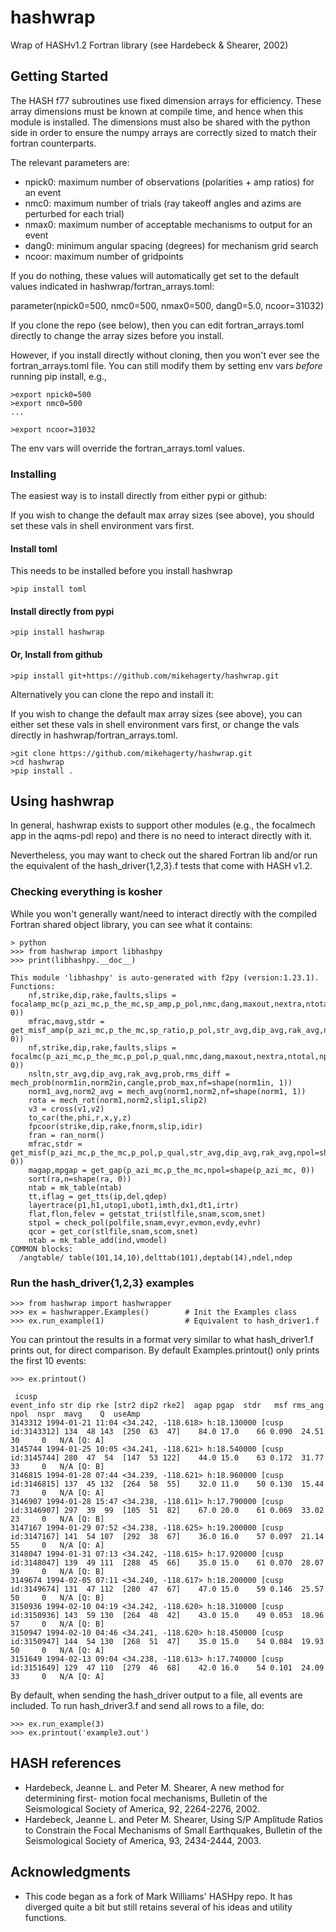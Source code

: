 
# hashwrap

Wrap of HASHv1.2 Fortran library (see Hardebeck & Shearer, 2002)

## Getting Started

The HASH f77 subroutines use fixed dimension arrays for efficiency.
These array dimensions must be known at compile time, and hence when this
module is installed.  The dimensions must also be shared with the
python side in order to ensure the numpy arrays are correctly sized
to match their fortran counterparts.

The relevant parameters are:
 - npick0: maximum number of observations (polarities + amp ratios) for an
   event
 - nmc0:   maximum number of trials (ray takeoff angles and azims are
   perturbed for each trial)
 - nmax0:  maximum number of acceptable mechanisms to output for an event
 - dang0:  minimum angular spacing (degrees) for mechanism grid search
 - ncoor:  maximum number of gridpoints

If you do nothing, these values will automatically get set to the
default values indicated in hashwrap/fortran_arrays.toml:

parameter(npick0=500, nmc0=500, nmax0=500, dang0=5.0, ncoor=31032)

If you clone the repo (see below), then you can edit fortran_arrays.toml
directly to change the array sizes before you install.

However, if you install directly without cloning, then you won't
ever see the fortran_arrays.toml file.
You can still modify them by setting env vars *before* running pip install, e.g.,

    >export npick0=500
    >export nmc0=500
    ...

    >export ncoor=31032

The env vars will override the fortran_arrays.toml values.

### Installing

The easiest way is to install directly from either pypi or github:

If you wish to change the default max array sizes (see above),
you should set these vals in shell environment vars first.

#### Install toml

This needs to be installed before you install hashwrap

    >pip install toml

#### Install directly from pypi

    >pip install hashwrap

#### Or, Install from github

    >pip install git+https://github.com/mikehagerty/hashwrap.git

Alternatively you can clone the repo and install it:

If you wish to change the default max array sizes (see above),
you can either set these vals in shell environment vars first,
or change the vals directly in hashwrap/fortran_arrays.toml.

    >git clone https://github.com/mikehagerty/hashwrap.git
    >cd hashwrap
    >pip install .


## Using hashwrap

In general, hashwrap exists to support other modules (e.g., the
focalmech app in the aqms-pdl repo) and there is no need to
interact directly with it.

Nevertheless, you may want to check out the shared Fortran lib
and/or run the equivalent of the hash_driver{1,2,3}.f tests
that come with HASH v1.2.

### Checking everything is kosher

While you won't generally want/need to interact directly with the
compiled Fortran shared object library, you can see what it contains:

    > python
    >>> from hashwrap import libhashpy
    >>> print(libhashpy.__doc__)
```
This module 'libhashpy' is auto-generated with f2py (version:1.23.1).
Functions:
    nf,strike,dip,rake,faults,slips = focalamp_mc(p_azi_mc,p_the_mc,sp_amp,p_pol,nmc,dang,maxout,nextra,ntotal,qextra,qtotal,npsta=shape(sp_amp, 0))
    mfrac,mavg,stdr = get_misf_amp(p_azi_mc,p_the_mc,sp_ratio,p_pol,str_avg,dip_avg,rak_avg,npol=shape(p_azi_mc, 0))
    nf,strike,dip,rake,faults,slips = focalmc(p_azi_mc,p_the_mc,p_pol,p_qual,nmc,dang,maxout,nextra,ntotal,npsta=shape(p_pol, 0))
    nsltn,str_avg,dip_avg,rak_avg,prob,rms_diff = mech_prob(norm1in,norm2in,cangle,prob_max,nf=shape(norm1in, 1))
    norm1_avg,norm2_avg = mech_avg(norm1,norm2,nf=shape(norm1, 1))
    rota = mech_rot(norm1,norm2,slip1,slip2)
    v3 = cross(v1,v2)
    to_car(the,phi,r,x,y,z)
    fpcoor(strike,dip,rake,fnorm,slip,idir)
    fran = ran_norm()
    mfrac,stdr = get_misf(p_azi_mc,p_the_mc,p_pol,p_qual,str_avg,dip_avg,rak_avg,npol=shape(p_azi_mc, 0))
    magap,mpgap = get_gap(p_azi_mc,p_the_mc,npol=shape(p_azi_mc, 0))
    sort(ra,n=shape(ra, 0))
    ntab = mk_table(ntab)
    tt,iflag = get_tts(ip,del,qdep)
    layertrace(p1,h1,utop1,ubot1,imth,dx1,dt1,irtr)
    flat,flon,felev = getstat_tri(stlfile,snam,scom,snet)
    stpol = check_pol(polfile,snam,evyr,evmon,evdy,evhr)
    qcor = get_cor(stlfile,snam,scom,snet)
    ntab = mk_table_add(ind,vmodel)
COMMON blocks:
  /angtable/ table(101,14,10),delttab(101),deptab(14),ndel,ndep
```


### Run the hash_driver{1,2,3} examples

    >>> from hashwrap import hashwrapper
    >>> ex = hashwrapper.Examples()        # Init the Examples class
    >>> ex.run_example(1)                  # Equivalent to hash_driver1.f

You can printout the results in a format very similar to what
hash_driver1.f prints out, for direct comparison.
By default Examples.printout() only prints the first 10 events:

    >>> ex.printout()

```
 icusp                                                         event_info str dip rke [str2 dip2 rke2]  agap pgap  stdr   msf rms_ang  npol  nspr  mavg    Q  useAmp
3143312 1994-01-21 11:04 <34.242, -118.618> h:18.130000 [cusp id:3143312] 134  48 143  [250  63  47]    84.0 17.0    66 0.090  24.51    30     0   N/A [Q: A]
3145744 1994-01-25 10:05 <34.241, -118.621> h:18.540000 [cusp id:3145744] 280  47  54  [147  53 122]    44.0 15.0    63 0.172  31.77    33     0   N/A [Q: B]
3146815 1994-01-28 07:44 <34.239, -118.621> h:18.960000 [cusp id:3146815] 137  45 132  [264  58  55]    32.0 11.0    50 0.130  15.44    73     0   N/A [Q: A]
3146907 1994-01-28 15:47 <34.238, -118.611> h:17.790000 [cusp id:3146907] 297  39  99  [105  51  82]    67.0 20.0    61 0.069  33.02    23     0   N/A [Q: B]
3147167 1994-01-29 07:52 <34.238, -118.625> h:19.200000 [cusp id:3147167] 141  54 107  [292  38  67]    36.0 16.0    57 0.097  21.14    55     0   N/A [Q: A]
3148047 1994-01-31 07:13 <34.242, -118.615> h:17.920000 [cusp id:3148047] 139  49 111  [288  45  66]    35.0 15.0    61 0.070  28.07    39     0   N/A [Q: B]
3149674 1994-02-05 07:11 <34.240, -118.617> h:18.200000 [cusp id:3149674] 131  47 112  [280  47  67]    47.0 15.0    59 0.146  25.57    50     0   N/A [Q: B]
3150936 1994-02-10 04:19 <34.242, -118.620> h:18.310000 [cusp id:3150936] 143  59 130  [264  48  42]    43.0 15.0    49 0.053  18.96    57     0   N/A [Q: B]
3150947 1994-02-10 04:46 <34.241, -118.620> h:18.450000 [cusp id:3150947] 144  54 130  [268  51  47]    35.0 15.0    54 0.084  19.93    50     0   N/A [Q: A]
3151649 1994-02-13 09:04 <34.238, -118.613> h:17.740000 [cusp id:3151649] 129  47 110  [279  46  68]    42.0 16.0    54 0.101  24.09    33     0   N/A [Q: A]
```

By default, when sending the hash_driver output to a file,
all events are included.
To run hash_driver3.f and send all rows to a file, do:

    >>> ex.run_example(3)
    >>> ex.printout('example3.out')


## HASH references

  - Hardebeck, Jeanne L. and Peter M. Shearer, A new method for determining first- motion focal mechanisms, Bulletin of the Seismological Society of America, 92, 2264-2276, 2002.
  - Hardebeck, Jeanne L. and Peter M. Shearer, Using S/P Amplitude Ratios to Constrain the Focal Mechanisms of Small Earthquakes, Bulletin of the Seismological Society of America, 93, 2434-2444, 2003.


## Acknowledgments

* This code began as a fork of Mark Williams' HASHpy repo.  It has
  diverged quite a bit but still retains several of his ideas and
utility functions.


